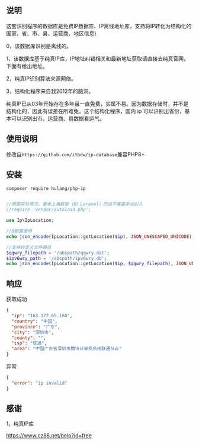 ## 说明

这套识别程序的数据库是免费IP数据库、IP离线地址库。支持将IP转化为结构化的国家、省、市、县、运营商、地区信息)

0，该数据库识别是离线的。

1，该数据库基于纯真IP库，IP地址纠错相关和最新地址获取请直接去纯真官网，下面有给出地址。

2，纯真IP识别算法来源网络。

3，结构化程序来自我2012年的脑洞。


纯真IP已从03年开始存在多年且一直免费，实属不易。因为数据存储时，并不是结构化的，因此有误差在所难免。这个结构化程序，国内 ip 可以识别出省份，基本可以识别出市。运营商、县数据看运气。


## 使用说明

修改自`https://github.com/itbdw/ip-database`兼容PHP8+

## 安装
```
composer require hulang/php-ip
```


```php

//根据实际情况，基本上用框架（如 Laravel）的话不需要手动引入
//require 'vendor/autoload.php';

use Ip\IpLocation;

//0配置使用
echo json_encode(IpLocation::getLocation($ip), JSON_UNESCAPED_UNICODE) . "\n";

//支持自定义文件路径
$qqwry_filepath = '/abspath/qqwry.dat';
$ipv6wry_path = '/abspath/ipv6wry.db';
echo json_encode(IpLocation::getLocation($ip, $qqwry_filepath), JSON_UNESCAPED_UNICODE) . "\n";


```

## 响应

获取成功
```json
{
  "ip": "163.177.65.160",
  "country": "中国",
  "province": "广东",
  "city": "深圳市",
  "county": "",
  "isp": "联通",
  "area": "中国广东省深圳市腾讯计算机系统联通节点"
}
```

异常
```json
{
  "error": "ip invalid"
}
```


## 感谢
1，纯真IP库

https://www.cz88.net/help?id=free


